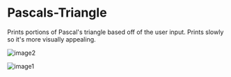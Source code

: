 # Pascals-Triangle
Prints portions of Pascal's triangle based off of the user input. Prints slowly so it's more visually appealing. 

![image2](https://cloud.githubusercontent.com/assets/27081909/24831779/d0d4b0e0-1c6e-11e7-8e20-81b6ea46b208.PNG)

![image1](https://cloud.githubusercontent.com/assets/27081909/24831780/d2361a14-1c6e-11e7-8073-79da2de361d3.PNG)

